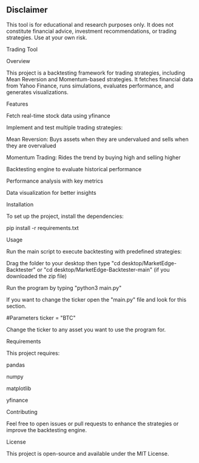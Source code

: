 ## Disclaimer
This tool is for educational and research purposes only. It does not constitute financial advice, investment recommendations, or trading strategies. Use at your own risk.

Trading Tool

Overview

This project is a backtesting framework for trading strategies, including Mean Reversion and Momentum-based strategies. It fetches financial data from Yahoo Finance, runs simulations, evaluates performance, and generates visualizations.

Features

Fetch real-time stock data using yfinance

Implement and test multiple trading strategies:

Mean Reversion: Buys assets when they are undervalued and sells when they are overvalued

Momentum Trading: Rides the trend by buying high and selling higher

Backtesting engine to evaluate historical performance

Performance analysis with key metrics

Data visualization for better insights

Installation

To set up the project, install the dependencies:

pip install -r requirements.txt

Usage

Run the main script to execute backtesting with predefined strategies:

Drag the folder to your desktop then type "cd desktop/MarketEdge-Backtester" or "cd desktop/MarketEdge-Backtester-main" (if you downloaded the zip file)

Run the program by typing "python3 main.py"

If you want to change the ticker open the "main.py" file and look for this section.

#Parameters
ticker = "BTC"

Change the ticker to any asset you want to use the program for.

Requirements

This project requires:

pandas

numpy

matplotlib

yfinance

Contributing

Feel free to open issues or pull requests to enhance the strategies or improve the backtesting engine.

License

This project is open-source and available under the MIT License.


